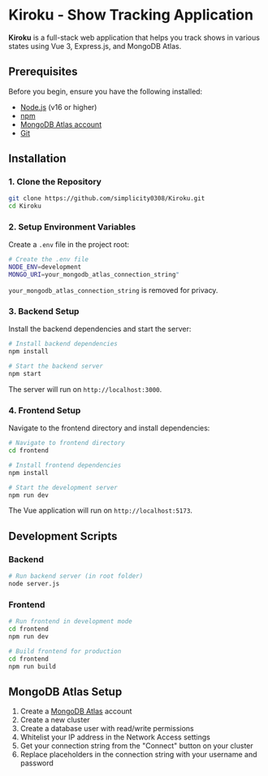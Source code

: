 # Kiroku - Show Tracking Application

**Kiroku** is a full-stack web application that helps you track shows in various states using Vue 3, Express.js, and MongoDB Atlas.

## Prerequisites

Before you begin, ensure you have the following installed:

- [Node.js](https://nodejs.org/) (v16 or higher)
- [npm](https://www.npmjs.com/) 
- [MongoDB Atlas account](https://www.mongodb.com/cloud/atlas)
- [Git](https://git-scm.com/)

## Installation

### 1. Clone the Repository

```bash
git clone https://github.com/simplicity0308/Kiroku.git
cd Kiroku
```

### 2. Setup Environment Variables

Create a `.env` file in the project root:

```bash
# Create the .env file
NODE_ENV=development
MONGO_URI=your_mongodb_atlas_connection_string" 
```

 `your_mongodb_atlas_connection_string` is removed for privacy.

### 3. Backend Setup

Install the backend dependencies and start the server:

```bash
# Install backend dependencies
npm install

# Start the backend server
npm start
```

The server will run on `http://localhost:3000`.

### 4. Frontend Setup

Navigate to the frontend directory and install dependencies:

```bash
# Navigate to frontend directory
cd frontend

# Install frontend dependencies
npm install

# Start the development server
npm run dev
```

The Vue application will run on `http://localhost:5173`.

## Development Scripts

### Backend

```bash
# Run backend server (in root folder)
node server.js


```

### Frontend

```bash
# Run frontend in development mode
cd frontend
npm run dev

# Build frontend for production
cd frontend
npm run build
```

## MongoDB Atlas Setup

1. Create a [MongoDB Atlas](https://www.mongodb.com/cloud/atlas) account
2. Create a new cluster
3. Create a database user with read/write permissions
4. Whitelist your IP address in the Network Access settings
5. Get your connection string from the "Connect" button on your cluster
6. Replace placeholders in the connection string with your username and password




